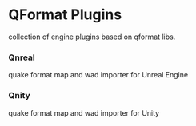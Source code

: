 # QFormat Plugins

collection of engine plugins based on qformat libs.

### Qnreal

quake format map and wad importer for Unreal Engine

### Qnity

quake format map and wad importer for Unity
